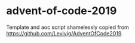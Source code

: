 # advent-of-code-2019

Template and aoc script shamelessly copied from https://github.com/Levivig/AdventOfCode2019.